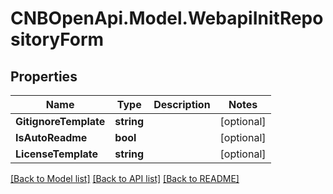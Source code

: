 # CNBOpenApi.Model.WebapiInitRepositoryForm

## Properties

Name | Type | Description | Notes
------------ | ------------- | ------------- | -------------
**GitignoreTemplate** | **string** |  | [optional] 
**IsAutoReadme** | **bool** |  | [optional] 
**LicenseTemplate** | **string** |  | [optional] 

[[Back to Model list]](../../README.md#documentation-for-models) [[Back to API list]](../../README.md#documentation-for-api-endpoints) [[Back to README]](../../README.md)

